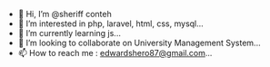 - 👋 Hi, I’m @sheriff conteh
- 👀 I’m interested in php, laravel, html, css, mysql...
- 🌱 I’m currently learning js...
- 💞️ I’m looking to collaborate on University Management System...
- 📫 How to reach me : edwardshero87@gmail.com...

<!---
sheriffc/sheriffc is a ✨ special ✨ repository because its `README.md` (this file) appears on your GitHub profile.
You can click the Preview link to take a look at your changes.
--->
